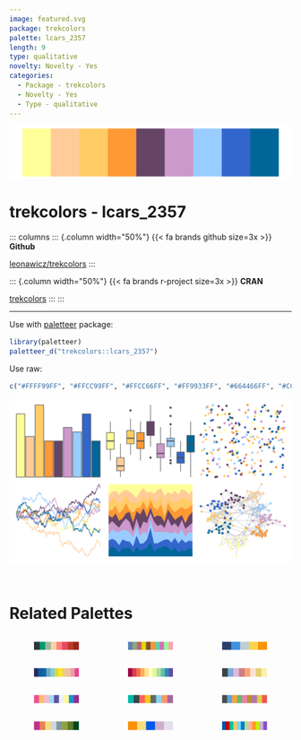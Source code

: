 ```yaml
---
image: featured.svg
package: trekcolors
palette: lcars_2357
length: 9
type: qualitative
novelty: Novelty - Yes
categories:
  - Package - trekcolors
  - Novelty - Yes
  - Type - qualitative
---
```


![](featured.svg)

# trekcolors - lcars_2357 

::: columns
::: {.column width="50%"}
{{< fa brands github size=3x >}}
**Github**

[leonawicz/trekcolors](https://github.com/leonawicz/trekcolors)
:::

::: {.column width="50%"}
{{< fa brands r-project size=3x >}}
**CRAN**

[trekcolors](https://CRAN.R-project.org/package=trekcolors)
:::
:::

<hr> 

Use with [paletteer](https://emilhvitfeldt.github.io/paletteer/) package:

```r
library(paletteer)
paletteer_d("trekcolors::lcars_2357")
```

Use raw:

```r
c("#FFFF99FF", "#FFCC99FF", "#FFCC66FF", "#FF9933FF", "#664466FF", "#CC99CCFF", "#99CCFFFF", "#3366CCFF", "#006699FF")
``` 

![](examples.svg) 

<br>

# Related Palettes

<div class="list" style="display: grid; grid-template-columns: auto auto auto;"> <figure class="figure">
<a href="../../awtools/a_palette/"> <img src="../../awtools/a_palette/featured.svg" style="width: 100%;" class="figure-img"></a>
</figure> <figure class="figure">
<a href="../../basetheme/brutal/"> <img src="../../basetheme/brutal/featured.svg" style="width: 100%;" class="figure-img"></a>
</figure> <figure class="figure">
<a href="../../fishualize/Epinephelus_lanceolatus/"> <img src="../../fishualize/Epinephelus_lanceolatus/featured.svg" style="width: 100%;" class="figure-img"></a>
</figure> <figure class="figure">
<a href="../../beyonce/X66/"> <img src="../../beyonce/X66/featured.svg" style="width: 100%;" class="figure-img"></a>
</figure> <figure class="figure">
<a href="../../RColorBrewer/Spectral/"> <img src="../../RColorBrewer/Spectral/featured.svg" style="width: 100%;" class="figure-img"></a>
</figure> <figure class="figure">
<a href="../../vapoRwave/floralShoppe/"> <img src="../../vapoRwave/floralShoppe/featured.svg" style="width: 100%;" class="figure-img"></a>
</figure> <figure class="figure">
<a href="../../yarrr/pony/"> <img src="../../yarrr/pony/featured.svg" style="width: 100%;" class="figure-img"></a>
</figure> <figure class="figure">
<a href="../../Redmonder/qPBI/"> <img src="../../Redmonder/qPBI/featured.svg" style="width: 100%;" class="figure-img"></a>
</figure> <figure class="figure">
<a href="../../ggthemes/few_Medium/"> <img src="../../ggthemes/few_Medium/featured.svg" style="width: 100%;" class="figure-img"></a>
</figure> <figure class="figure">
<a href="../../feathers/rose_crowned_fruit_dove/"> <img src="../../feathers/rose_crowned_fruit_dove/featured.svg" style="width: 100%;" class="figure-img"></a>
</figure> <figure class="figure">
<a href="../../fishualize/Rhinecanthus_assasi/"> <img src="../../fishualize/Rhinecanthus_assasi/featured.svg" style="width: 100%;" class="figure-img"></a>
</figure> <figure class="figure">
<a href="../../tidyquant/tq_dark/"> <img src="../../tidyquant/tq_dark/featured.svg" style="width: 100%;" class="figure-img"></a>
</figure> 
</div>
